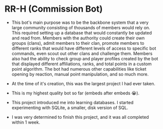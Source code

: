 # RR-H (Commission Bot)

- This bot's main purpose was to be the backbone system that a very large community consisting of thousands of members would rely on.
This required setting up a database that would constantly be updated and read from.
Members with the authority could create their own groups (clans), admit members to their clan, promote members to different ranks that would have different levels of access to specific bot commands, even scout out other clans and challenge them.
Members also had the ability to check group and player profiles created by the bot that displayed different affiliations, ranks, and total points in a custom point algorithm. The bot had numerous other capabilities like ticket opening by reaction, manual point manipulation, and so much more.

- At the time of it's creation, this was the largest project I had ever taken.
- This is my highest quality bot so far (embeds after embeds 😭).
- This project introduced me into learning databases. I started experimenting with SQLite, a smaller, disk version of SQL. 
- I was very determined to finish this project, and it was all completed within 1 week.
